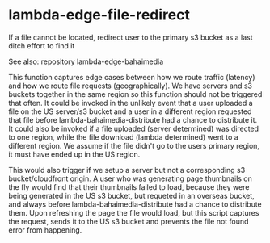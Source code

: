 # lambda-edge-file-redirect
If a file cannot be located, redirect user to the primary s3 bucket as a last ditch effort to find it

See also: repository lambda-edge-bahaimedia

This function captures edge cases between how we route traffic (latency) and how we route file requests (geographically). 
We have servers and s3 buckets together in the same region so this function should not be triggered that often. It could be invoked
in the unlikely event that a user uploaded a file on the US server/s3 bucket and a user in a different region requested that file
before lambda-bahaimedia-distribute had a chance to distribute it. It could also be invoked if a file uploaded (server determined) 
was directed to one region, while the file download (lambda determined) went to a different region. We assume if the file didn't
go to the users primary region, it must have ended up in the US region. 

This would also trigger if we setup a server but not a corresponding s3 bucket/cloudfront origin. A user who was generating page thumbnails on the fly 
would find that their thumbnails failed to load, because they were being generated in the US s3 bucket, but requeted in an overseas bucket, 
and always before lambda-bahaimedia-distribute had a chance to distribute them. Upon refreshing the page the file would load, but this 
script captures the request, sends it to the US s3 bucket and prevents the file not found error from happening. 
